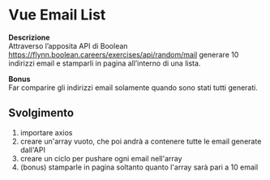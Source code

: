 Vue Email List
===
**Descrizione**  
Attraverso l’apposita API di Boolean https://flynn.boolean.careers/exercises/api/random/mail generare 10 indirizzi email e stamparli in pagina all’interno di una lista.

**Bonus**  
Far comparire gli indirizzi email solamente quando sono stati tutti generati.  

## Svolgimento  
1. importare axios
2. creare un'array vuoto, che poi andrà a contenere tutte le email generate dall'API
3. creare un ciclo per pushare ogni email nell'array
4. (bonus) stamparle in pagina soltanto quanto l'array sarà pari a 10 email
